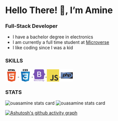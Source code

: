 # Hello There! 👋, I’m Amine 

### Full-Stack Developer

- I have a bachelor degree in electronics
- I am currently a full time student at [Microverse](https://www.microverse.org)
- I like coding since I was a kid

### SKILLS

<a href="https://www.w3.org/html/" target="blank">
<img align="center" src="https://raw.githubusercontent.com/devicons/devicon/master/icons/html5/html5-original-wordmark.svg" alt="Html5" height="40" width="40" />
</a>
<a href="https://www.w3schools.com/css/" target="blank">
<img align="center" src="https://raw.githubusercontent.com/devicons/devicon/master/icons/css3/css3-original-wordmark.svg" alt="Css3" height="40" width="40" />
</a>
<a href="https://getbootstrap.com" target="blank">
<img align="center" src="https://raw.githubusercontent.com/devicons/devicon/master/icons/bootstrap/bootstrap-plain-wordmark.svg" alt="Bootstrap" height="40" width="40" />
</a>
<a href="https://developer.mozilla.org/en-US/docs/Web/JavaScript" target="blank">
<img align="center" src="https://raw.githubusercontent.com/devicons/devicon/master/icons/javascript/javascript-original.svg" alt="JavaScript" height="40" width="40" />
</a>
<a href="https://www.php.net" target="blank">
<img align="center" src="https://raw.githubusercontent.com/devicons/devicon/master/icons/php/php-original.svg" alt="PHP" height="40" width="40" />
</a> 

### STATS

<div display="flex"> 

<img  height="200px" src="https://github-readme-stats.vercel.app/api/top-langs?username=ouasamine&theme=dark&title_color=c3ce9c&text_color=c3ce9c&bg_color=740783&hide_border=true&layout=default" alt="ouasamine stats card" />

<img height="200px" src="https://github-readme-stats.vercel.app/api?username=ouasamine&show_icons=true&theme=radical&title_color=c3ce9c&text_color=c3ce9c&bg_color=740783&hide_border=true" alt="ouasamine stats card" />

</div>


[![Ashutosh's github activity graph](https://activity-graph.herokuapp.com/graph?username=ouasamine&bg_color=740783&color=c3ce9c&line=0b0a0b&point=c3ce9c&area=true&hide_border=true)](https://github.com/ashutosh00710/github-readme-activity-graph)

